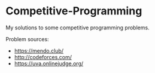 # Competitive-Programming

My solutions to some competitive programming problems.

Problem sources:
- https://mendo.club/
- http://codeforces.com/
- https://uva.onlinejudge.org/
